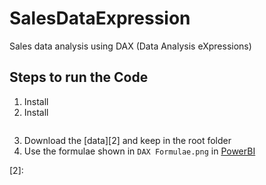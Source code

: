 # SalesDataExpression
Sales data analysis using DAX (Data Analysis eXpressions)


Steps to run the Code
---------------------
1. Install  
2. Install  
```sh

```
3. Download the [data][2] and keep in the root folder
4. Use the formulae shown in `DAX Formulae.png` in [PowerBI][1]

[1]: https://powerbi.microsoft.com/en-us/ 
[2]:  

